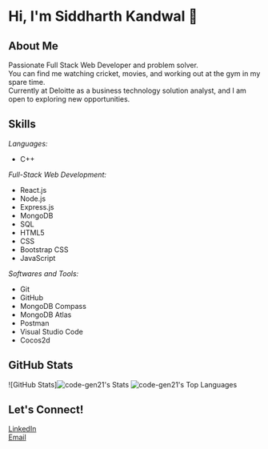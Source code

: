 # Hi, I'm Siddharth Kandwal 👋

## About Me

Passionate Full Stack Web Developer and problem solver.  
You can find me watching cricket, movies, and working out at the gym in my spare time.  
Currently at Deloitte as a business technology solution analyst, and I am open to exploring new opportunities.

## Skills

*Languages:*
- C++

*Full-Stack Web Development:*
- React.js
- Node.js
- Express.js
- MongoDB
- SQL
- HTML5
- CSS
- Bootstrap CSS
- JavaScript

*Softwares and Tools:*
- Git
- GitHub
- MongoDB Compass
- MongoDB Atlas
- Postman
- Visual Studio Code
- Cocos2d

## GitHub Stats

![GitHub Stats]![code-gen21's Stats](https://github-readme-stats.vercel.app/api?username=code-gen21&theme=vue-dark&show_icons=true&hide_border=true&count_private=true)
![code-gen21's Top Languages](https://github-readme-stats.vercel.app/api/top-langs/?username=code-gen21&theme=vue-dark&show_icons=true&hide_border=true&layout=compact)

## Let's Connect!

[LinkedIn](https://www.linkedin.com/in/siddharth-kandwal-4759a0205/)  
[Email](mailto:siddharth.kandwal05@gmail.com)
